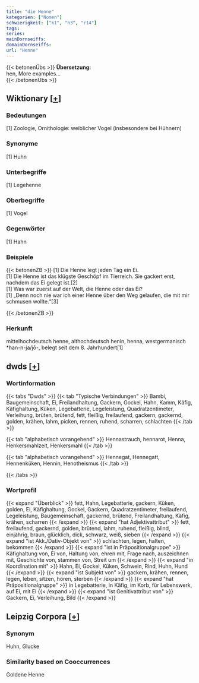 ```yaml
---
title: "die Henne"
kategorien: ["Nomen"]
schwierigkeit: ["k1", "h3", "r14"]
tags:
series:
mainDornseiffs:
domainDornseiffs:
url: "Henne"
---
```


{{< betonenÜbs >}}
**Übersetzung:**  
hen, More examples...  
{{< /betonenÜbs >}}

## Wiktionary [[+](https://de.wiktionary.org/wiki/Henne)]

### Bedeutungen
[1] Zoologie, Ornithologie: weiblicher Vogel (insbesondere bei Hühnern)  

### Synonyme
[1] Huhn  

### Unterbegriffe
[1] Legehenne  

### Oberbegriffe
[1] Vogel  

### Gegenwörter
[1] Hahn  

### Beispiele
{{< betonenZB >}}
[1] Die Henne legt jeden Tag ein Ei.  
[1] Die Henne ist das klügste Geschöpf im Tierreich. Sie gackert erst, nachdem das Ei gelegt ist.[2]  
[1] Was war zuerst auf der Welt, die Henne oder das Ei?  
[1] „Denn noch nie war ich einer Henne über den Weg gelaufen, die mit mir schmusen wollte.“[3]  

{{< /betonenZB >}}
### Herkunft
mittelhochdeutsch henne, althochdeutsch henin, henna, westgermanisch *han-n-ja/jō-, belegt seit dem 8. Jahrhundert[1]  



## dwds [[+](https://www.dwds.de/wb/Henne)]

### Wortinformation
{{< tabs "Dwds" >}}
{{< tab "Typische Verbindungen" >}}
Bambi, Baugemeinschaft, Ei, Freilandhaltung, Gackern, Gockel, Hahn, Kamm, Käfig, Käfighaltung, Küken, Legebatterie, Legeleistung, Quadratzentimeter, Verleihung, brüten, brütend, fett, fleißig, freilaufend, gackern, gackernd, golden, krähen, lahm, picken, rennen, ruhend, scharren, schlachten
{{< /tab >}}

{{< tab "alphabetisch vorangehend" >}}
Hennastrauch, hennarot, Henna, Henkersmahlzeit, Henkersmahl
{{< /tab >}}

{{< tab "alphabetisch vorangehend" >}}
Hennegat, Hennegatt, Hennenküken, Hennin, Henotheismus
{{< /tab >}}

{{< /tabs >}}

### Wortprofil
{{< expand "Überblick" >}} fett, Hahn, Legebatterie, gackern, Küken, golden, Ei, Käfighaltung, Gockel, Gackern, Quadratzentimeter, freilaufend, Legeleistung, Baugemeinschaft, gackernd, brütend, Freilandhaltung, Käfig, krähen, scharren {{< /expand >}}
{{< expand "hat Adjektivattribut" >}} fett, freilaufend, gackernd, golden, brütend, lahm, ruhend, fleißig, blind, einjährig, braun, glücklich, dick, schwarz, weiß, sieben {{< /expand >}}
{{< expand "ist Akk./Dativ-Objekt von" >}} schlachten, legen, halten, bekommen {{< /expand >}}
{{< expand "ist in Präpositionalgruppe" >}} Käfighaltung von, Ei von, Haltung von, ehren mit, Frage nach, auszeichnen mit, Geschichte von, stammen von, Streit um {{< /expand >}}
{{< expand "in Koordination mit" >}} Hahn, Ei, Gockel, Küken, Schwein, Rind, Huhn, Hund {{< /expand >}}
{{< expand "ist Subjekt von" >}} gackern, krähen, rennen, legen, leben, sitzen, hören, sterben {{< /expand >}}
{{< expand "hat Präpositionalgruppe" >}} in Legebatterie, in Käfig, im Korb, für Lebenswerk, auf Ei, mit Ei {{< /expand >}}
{{< expand "ist Genitivattribut von" >}} Gackern, Ei, Verleihung, Bild {{< /expand >}}

## Leipzig Corpora [[+](https://corpora.uni-leipzig.de/en/res?word=Henne&corpusId=deu_newscrawl-public_2018)]


### Synonym
Huhn, Glucke


### Similarity based on Cooccurrences
Goldene Henne

